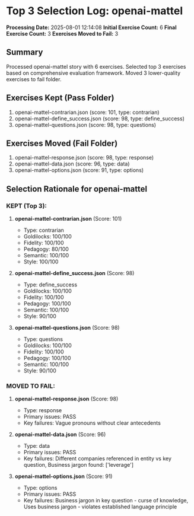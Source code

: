 # Top 3 Selection Log: openai-mattel

**Processing Date:** 2025-08-01 12:14:08
**Initial Exercise Count:** 6
**Final Exercise Count:** 3
**Exercises Moved to Fail:** 3

## Summary

Processed openai-mattel story with 6 exercises.
Selected top 3 exercises based on comprehensive evaluation framework.
Moved 3 lower-quality exercises to fail folder.

## Exercises Kept (Pass Folder)

1. openai-mattel-contrarian.json (score: 101, type: contrarian)
2. openai-mattel-define_success.json (score: 98, type: define_success)
3. openai-mattel-questions.json (score: 98, type: questions)

## Exercises Moved (Fail Folder)

1. openai-mattel-response.json (score: 98, type: response)
2. openai-mattel-data.json (score: 96, type: data)
3. openai-mattel-options.json (score: 91, type: options)

## Selection Rationale for openai-mattel

### KEPT (Top 3):
1. **openai-mattel-contrarian.json** (Score: 101)
   - Type: contrarian
   - Goldilocks: 100/100
   - Fidelity: 100/100
   - Pedagogy: 80/100
   - Semantic: 100/100
   - Style: 100/100

2. **openai-mattel-define_success.json** (Score: 98)
   - Type: define_success
   - Goldilocks: 100/100
   - Fidelity: 100/100
   - Pedagogy: 100/100
   - Semantic: 100/100
   - Style: 90/100

3. **openai-mattel-questions.json** (Score: 98)
   - Type: questions
   - Goldilocks: 100/100
   - Fidelity: 100/100
   - Pedagogy: 100/100
   - Semantic: 100/100
   - Style: 90/100

### MOVED TO FAIL:
1. **openai-mattel-response.json** (Score: 98)
   - Type: response
   - Primary issues: PASS
   - Key failures: Vague pronouns without clear antecedents

2. **openai-mattel-data.json** (Score: 96)
   - Type: data
   - Primary issues: PASS
   - Key failures: Different companies referenced in entity vs key question, Business jargon found: ['leverage']

3. **openai-mattel-options.json** (Score: 91)
   - Type: options
   - Primary issues: PASS
   - Key failures: Business jargon in key question - curse of knowledge, Uses business jargon - violates established language principle

